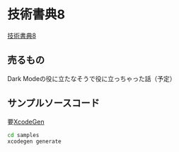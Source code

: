 # 技術書典8

[技術書典8](https://techbookfest.org/event/tbf08)

## 売るもの

Dark Modeの役に立たなそうで役に立っちゃった話（予定）

## サンプルソースコード

要[XcodeGen](https://github.com/yonaskolb/XcodeGen)

```sh
cd samples
xcodegen generate
```
